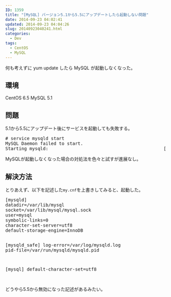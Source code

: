 ```yaml
---
ID: 1359
title: "[MySQL] バージョン5.1から5.5にアップデートしたら起動しない問題"
date: 2014-09-23 04:02:41
updated: 2014-09-23 04:04:26
slug: 20140923040241.html
categories:
  - Dev
tags:
  - CentOS
  - MySQL
---
```


何も考えずに yum update したら MySQL が起動しなくなった。

<!--more-->
<h2>環境</h2>
CentOS 6.5
MySQL 5.1
<h2>問題</h2>
5.1から5.5にアップデート後にサービスを起動しても失敗する。
<pre class="prettyprint"># service mysqld start
MySQL Daemon failed to start.
Starting mysqld:                                           [FAILED]</pre>
MySQLが起動しなくなった場合の対処法を色々と試すが進展なし。
<h2>解決方法</h2>
とりあえず、以下を記述した<code>my.cnf</code>を上書きしてみると、起動した。
<pre>[mysqld]
datadir=/var/lib/mysql
socket=/var/lib/mysql/mysql.sock
user=mysql
symbolic-links=0
character-set-server=utf8
default-storage-engine=InnoDB

[mysqld_safe]
log-error=/var/log/mysqld.log
pid-file=/var/run/mysqld/mysqld.pid

[mysql]
default-character-set=utf8

</pre>
どうやら5.5から無効になった記述があるみたい。

